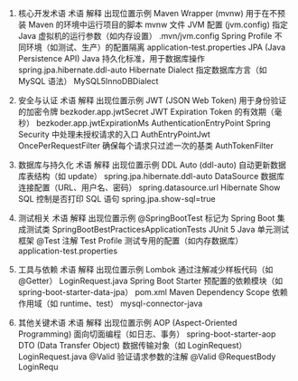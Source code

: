 1. 核心开发术语
术语	解释	出现位置示例
Maven Wrapper (mvnw)	用于在不预装 Maven 的环境中运行项目的脚本	mvnw 文件
JVM 配置 (jvm.config)	指定 Java 虚拟机的运行参数（如内存设置）	.mvn/jvm.config
Spring Profile	不同环境（如测试、生产）的配置隔离	application-test.properties
JPA (Java Persistence API)	Java 持久化标准，用于数据库操作	spring.jpa.hibernate.ddl-auto
Hibernate Dialect	指定数据库方言（如 MySQL 语法）	MySQL5InnoDBDialect

2. 安全与认证
术语	解释	出现位置示例
JWT (JSON Web Token)	用于身份验证的加密令牌	bezkoder.app.jwtSecret
JWT Expiration	Token 的有效期（毫秒）	bezkoder.app.jwtExpirationMs
AuthenticationEntryPoint	Spring Security 中处理未授权请求的入口	AuthEntryPointJwt
OncePerRequestFilter	确保每个请求只过滤一次的基类	AuthTokenFilter

3. 数据库与持久化
术语	解释	出现位置示例
DDL Auto (ddl-auto)	自动更新数据库表结构（如 update）	spring.jpa.hibernate.ddl-auto
DataSource	数据库连接配置（URL、用户名、密码）	spring.datasource.url
Hibernate Show SQL	控制是否打印 SQL 语句	spring.jpa.show-sql=true

4. 测试相关
术语	解释	出现位置示例
@SpringBootTest	标记为 Spring Boot 集成测试类	SpringBootBestPracticesApplicationTests
JUnit 5	Java 单元测试框架	@Test 注解
Test Profile	测试专用的配置（如内存数据库）	application-test.properties

5. 工具与依赖
术语	解释	出现位置示例
Lombok	通过注解减少样板代码（如 @Getter）	LoginRequest.java
Spring Boot Starter	预配置的依赖模块（如 spring-boot-starter-data-jpa）	pom.xml
Maven Dependency Scope	依赖作用域（如 runtime、test）	mysql-connector-java

6. 其他关键术语
术语	解释	出现位置示例
AOP (Aspect-Oriented Programming)	面向切面编程（如日志、事务）	spring-boot-starter-aop
DTO (Data Transfer Object)	数据传输对象（如 LoginRequest）	LoginRequest.java
@Valid	验证请求参数的注解	@Valid @RequestBody LoginRequ